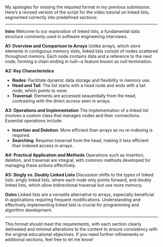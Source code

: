 My apologies for missing the required format in my previous submission. Here’s a revised version of the script for the video tutorial on linked lists, segmented correctly into predefined sections:

---

**Intro**
Welcome to our exploration of linked lists, a fundamental data structure commonly used in software engineering interviews.

**A1: Overview and Comparison to Arrays**
Unlike arrays, which store elements in contiguous memory slots, linked lists consist of nodes scattered throughout memory. Each node contains data and a reference to the next node, forming a chain ending in null—a feature known as null termination.

**A2: Key Characteristics**
- **Nodes**: Facilitate dynamic data storage and flexibility in memory use.
- **Head and Tail**: The list starts with a head node and ends with a tail node, which points to none.
- **Traversal**: Elements are accessed sequentially from the head, contrasting with the direct access seen in arrays.

**A3: Operations and Implementation**
The implementation of a linked list involves a custom class that manages nodes and their connections. Essential operations include:
- **Insertion and Deletion**: More efficient than arrays as no re-indexing is required.
- **Searching**: Requires traversal from the head, making it less efficient than indexed access in arrays.

**A4: Practical Application and Methods**
Operations such as insertion, deletion, and traversal are integral, with common methods developed for managing these actions effectively.

**A5: Singly vs. Doubly Linked Lists**
Discussion shifts to the types of linked lists: singly linked lists, where each node only points forward, and doubly linked lists, which allow bidirectional traversal but use more memory.

**Outro**
Linked lists are a versatile alternative to arrays, especially beneficial in applications requiring frequent modifications. Understanding and effectively implementing linked lists is crucial for programming and algorithm development.

---

This format should meet the requirements, with each section clearly delineated and minimal alterations to the content to ensure consistency with the original educational objectives. If you need further refinements or additional sections, feel free to let me know!